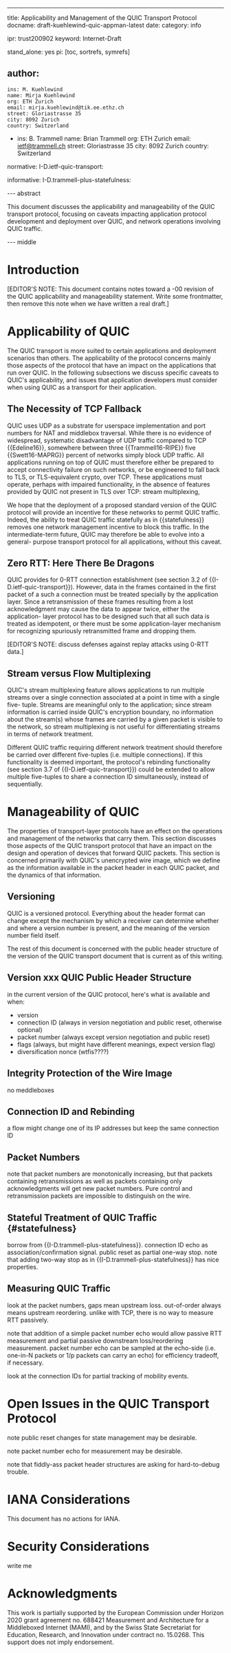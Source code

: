 ---
title: Applicability and Management of the QUIC Transport Protocol
docname: draft-kuehlewind-quic-appman-latest
date:
category: info

ipr: trust200902
keyword: Internet-Draft

stand_alone: yes
pi: [toc, sortrefs, symrefs]

author:
  -
    ins: M. Kuehlewind
    name: Mirja Kuehlewind
    org: ETH Zurich
    email: mirja.kuehlewind@tik.ee.ethz.ch
    street: Gloriastrasse 35
    city: 8092 Zurich
    country: Switzerland
  -
    ins: B. Trammell
    name: Brian Trammell
    org: ETH Zurich
    email: ietf@trammell.ch
    street: Gloriastrasse 35
    city: 8092 Zurich
    country: Switzerland

normative:
  I-D.ietf-quic-transport:

informative:
  I-D.trammell-plus-statefulness:

--- abstract

This document discusses the applicability and manageability of the QUIC
transport protocol, focusing on caveats impacting application protocol
development and deployment over QUIC, and network operations involving QUIC
traffic.

--- middle

# Introduction

[EDITOR'S NOTE: This document contains notes toward a -00 revision of the QUIC
applicability and manageability statement. Write some frontmatter, then remove
this note when we have written a real draft.]

# Applicability of QUIC

The QUIC transport is more suited to certain applications and deployment
scenarios than others. The applicability of the protocol concerns mainly those
aspects of the protocol that have an impact on the applications that run over
QUIC. In the following subsections we discuss specific caveats to QUIC's
applicability, and issues that application developers must consider when using
QUIC as a transport for their application.

## The Necessity of TCP Fallback

QUIC uses UDP as a substrate for userspace implementation and port numbers for
NAT and middlebox traversal. While there is no evidence of widespread,
systematic disadvantage of UDP traffic compared to TCP {{Edeline16}},
somewhere between three {{Trammell16-RIPE}} five {{Swett16-MAPRG}} percent of
networks simply block UDP traffic. All applications running on top of QUIC
must therefore either be prepared to accept connectivity failure on such
networks, or be engineered to fall back to TLS, or TLS-equivalent crypto, over
TCP. These applications must operate, perhaps with impaired functionality, in
the absence of features provided by QUIC not present in TLS over TCP: stream
multiplexing,

We hope that the deployment of a proposed standard version of the QUIC
protocol will provide an incentive for these networks to permit QUIC traffic.
Indeed, the ability to treat QUIC traffic statefully as in {{statefulness}}
removes one network management incentive to block this traffic. In the
intermediate-term future, QUIC may therefore be able to evolve into a general-
purpose transport protocol for all applications, without this caveat.

## Zero RTT: Here There Be Dragons

QUIC provides for 0-RTT connection establishment (see section 3.2 of 
{{I-D.ietf-quic-transport}}). However, data in the frames contained in the
first packet of a such a connection must be treated specially by the
application layer. Since a retransmission of these frames resulting from a
lost acknowledgment may cause the data to appear twice, either the
application- layer protocol has to be designed such that all such data is
treated as idempotent, or there must be some application-layer mechanism for
recognizing spuriously retransmitted frame and dropping them.

[EDITOR'S NOTE: discuss defenses against replay attacks using 0-RTT data.]

## Stream versus Flow Multiplexing

QUIC's stream multiplexing feature allows applications to run multiple streams
over a single connection associated at a point in time with a single five-
tuple. Streams are meaningful only to the application; since stream
information is carried inside QUIC's encryption boundary, no information about
the stream(s) whose frames are carried by a given packet is visible to the
network, so stream multiplexing is not useful for differentiating streams in
terms of network treatment.

Different QUIC traffic requiring different network treatment should therefore
be carried over different five-tuples (i.e. multiple connections). If this
functionality is deemed important, the protocol's rebinding functionality (see
section 3.7 of {{I-D.ietf-quic-transport}}) could be extended to allow
multiple five-tuples to share a connection ID simultaneously, instead of
sequentially.

# Manageability of QUIC

The properties of transport-layer protocols have an effect on the operations
and management of the networks that carry them. This section discusses those
aspects of the QUIC transport protocol that have an impact on the design and
operation of devices that forward QUIC packets. This section is concerned
primarily with QUIC's unencrypted wire image, which we define as the
information available in the packet header in each QUIC packet, and the
dynamics of that information.

## Versioning

QUIC is a versioned protocol. Everything about the header format can change
except the mechanism by which a receiver can determine whether and where a
version number is present, and the meaning of the version number field itself.

The rest of this document is concerned with the public header structure of the version of the QUIC transport document that is current as of this writing.

## Version xxx QUIC Public Header Structure

in the current version of the QUIC protocol, here's what is available and when:

- version 
- connection ID (always in version negotiation and public reset, otherwise optional)
- packet number (always except version negotiation and public reset)
- flags (always, but might have different meanings, expect version flag)
- diversification nonce (wtfis????)

## Integrity Protection of the Wire Image

no meddleboxes

## Connection ID and Rebinding

a flow might change one of its IP addresses but keep the same connection ID

## Packet Numbers

note that packet numbers are monotonically increasing, but that packets
containing retransmissions as well as packets containing only acknowledgments
will get new packet numbers. Pure control and retransmission packets are
impossible to distinguish on the wire.

## Stateful Treatment of QUIC Traffic {#statefulness}

borrow from {{I-D.trammell-plus-statefulness}}. connection ID echo as
association/confirmation signal. public reset as partial one-way stop. note
that adding two-way stop as in {{I-D.trammell-plus-statefulness}} has nice
properties.

## Measuring QUIC Traffic

look at the packet numbers, gaps mean upstream loss. out-of-order always means
upstream reordering. unlike with TCP, there is no way to measure RTT
passively.

note that addition of a simple packet number echo would allow passive RTT
measurement and partial passive downstream loss/reordering measurement. packet
number echo can be sampled at the echo-side (i.e. one-in-N packets or 1/p
packets can carry an echo) for efficiency tradeoff, if necessary.

look at the connection IDs for partial tracking of mobility events.

# Open Issues in the QUIC Transport Protocol

note public reset changes for state management may be desirable.

note packet number echo for measurement may be desirable.

note that fiddly-ass packet header structures are asking for hard-to-debug trouble.

# IANA Considerations

This document has no actions for IANA. 

# Security Considerations

write me

# Acknowledgments

This work is partially supported by the European Commission under Horizon 2020
grant agreement no. 688421 Measurement and Architecture for a Middleboxed
Internet (MAMI), and by the Swiss State Secretariat for Education, Research,
and Innovation under contract no. 15.0268. This support does not imply
endorsement.
